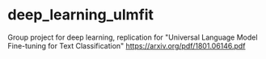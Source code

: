 # deep_learning_ulmfit
Group project for deep learning, replication for "Universal Language Model Fine-tuning for Text Classification" https://arxiv.org/pdf/1801.06146.pdf
